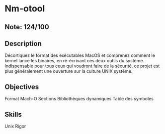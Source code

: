 # Nm-otool

## Note: 124/100

## Description

Décortiquez le format des exécutables MacOS et comprenez comment le kernel lance les binaires, en ré-écrivant ces deux outils du système. Indispensable pour tous ceux qui voudront faire de la sécurité, ce projet est plus généralement une ouverture sur la culture UNIX système.

## Objectives

Format Mach-O 
Sections 
Bibliothèques dynamiques 
Table des symboles 

## Skills

Unix 
Rigor 
